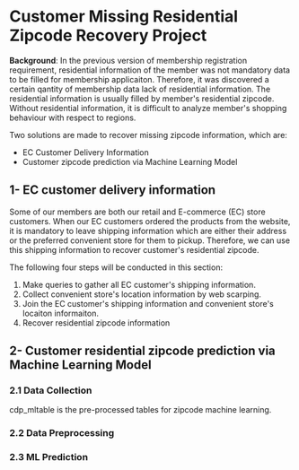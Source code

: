 # Customer Missing Residential Zipcode Recovery Project

**Background**: In the previous version of membership registration requirement, residential information of the member was not  mandatory data to be filled for membership applicaiton. Therefore, it was discovered a certain qantity of membership data lack of residential information. The residential information is usually filled by member's residential zipcode. Without residential information, it is difficult to analyze member's shopping behaviour with respect to regions.

Two solutions are made to recover missing zipcode information, which are:
* EC Customer Delivery Information
* Customer zipcode prediction via Machine Learning Model

## 1- EC customer delivery information
Some of our members are both our retail and E-commerce (EC) store customers. When our EC customers ordered the products from the website, it is mandatory to leave shipping information which are either their address or the preferred convenient store for them to pickup. Therefore, we can use this shipping information to recover customer's residential zipcode.

The following four steps will be conducted in this section:
1. Make queries to gather all EC customer's shipping information.
1. Collect convenient store's location information by web scarping. 
1. Join the EC customer's shipping information and convenient store's locaiton informaiton.
1. Recover residential zipcode information


## 2- Customer residential zipcode prediction via Machine Learning Model


### 2.1 Data Collection

cdp_mltable is the pre-processed tables for zipcode machine learning. 


### 2.2 Data Preprocessing

### 2.3 ML Prediction
